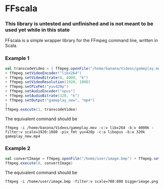 # FFscala
### This library is untested and unfinished and is not meant to be used yet while in this state

FFscala is a simple wrapper library for the FFmpeg command line, written in Scala.

### Example 1
```scala
val transcodeVideo = { ffmpeg.openFile("/home/banana/Videos/gameplay.mov")
+ ffmpeg.setVideoEncoder("libx264")
+ ffmpeg.setVideoBitrate(0, 4000, "k")
+ ffmpeg.setVideoResolution(1920, 1080)
+ ffmpeg.setPixFmt("yuv420p")
+ ffmpeg.setAudioEncoder("opus")
+ ffmpeg.setAudioBitrate(320, "k")
+ ffmpeg.setOutput("gameplay_new", "mp4")
}
ffmpeg.execute(1, transcodeVideo)
```

The equivalent command should be
```
ffmpeg -i /home/banana/Videos/gameplay.mov -c:v libx264 -b:v 4000k -filter:v scale=1920:1080 -pix_fmt yuv420p -c:a libopus -b:a 320k gameplay_new.mp4
```

### Example 2 
```scala
val convertImage = ffmpeg.openFile("/home/user/image.bmp") + ffmpeg.setVideoResolution(700, 800) + ffmpeg.setOutput("biggerimage", "png")
ffmpeg.execute(0, convertImage)
```
The equivalent command should be
```
ffmpeg -i /home/user/image.bmp -filter:v scale=700:800 biggerimage.png
```
